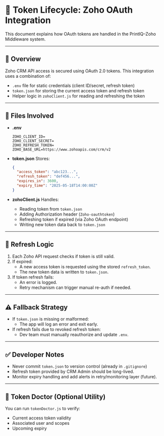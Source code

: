 # 🔐 Token Lifecycle: Zoho OAuth Integration

This document explains how OAuth tokens are handled in the PrintIQ–Zoho Middleware system.

---

## 🔁 Overview

Zoho CRM API access is secured using OAuth 2.0 tokens. This integration uses a combination of:

- `.env` file for static credentials (client ID/secret, refresh token)
- `token.json` for storing the current access token and refresh token
- Helper logic in `zohoClient.js` for reading and refreshing the token

---

## 🧩 Files Involved

- **.env**

  ```
  ZOHO_CLIENT_ID=
  ZOHO_CLIENT_SECRET=
  ZOHO_REFRESH_TOKEN=
  ZOHO_BASE_URL=https://www.zohoapis.com/crm/v2
  ```

- **token.json**
  Stores:

  ```json
  {
    "access_token": "abc123...",
    "refresh_token": "def456...",
    "expires_in": 3600,
    "expiry_time": "2025-05-18T14:00:00Z"
  }
  ```

- **zohoClient.js**
  Handles:
  - Reading token from `token.json`
  - Adding Authorization header (`Zoho-oauthtoken`)
  - Refreshing token if expired (via Zoho OAuth endpoint)
  - Writing new token data back to `token.json`

---

## 🔄 Refresh Logic

1. Each Zoho API request checks if token is still valid.
2. If expired:
   - A new access token is requested using the stored `refresh_token`.
   - The new token data is written to `token.json`.
3. If token refresh fails:
   - An error is logged.
   - Retry mechanism can trigger manual re-auth if needed.

---

## ⚠️ Fallback Strategy

- If `token.json` is missing or malformed:
  - The app will log an error and exit early.
- If refresh fails due to revoked refresh token:
  - Dev team must manually reauthorize and update `.env`.

---

## ✅ Developer Notes

- Never commit `token.json` to version control (already in `.gitignore`)
- Refresh token provided by CRM Admin should be long-lived.
- Monitor expiry handling and add alerts in retry/monitoring layer (future).

---

## 🧪 Token Doctor (Optional Utility)

You can run `tokenDoctor.js` to verify:

- Current access token validity
- Associated user and scopes
- Upcoming expiry

